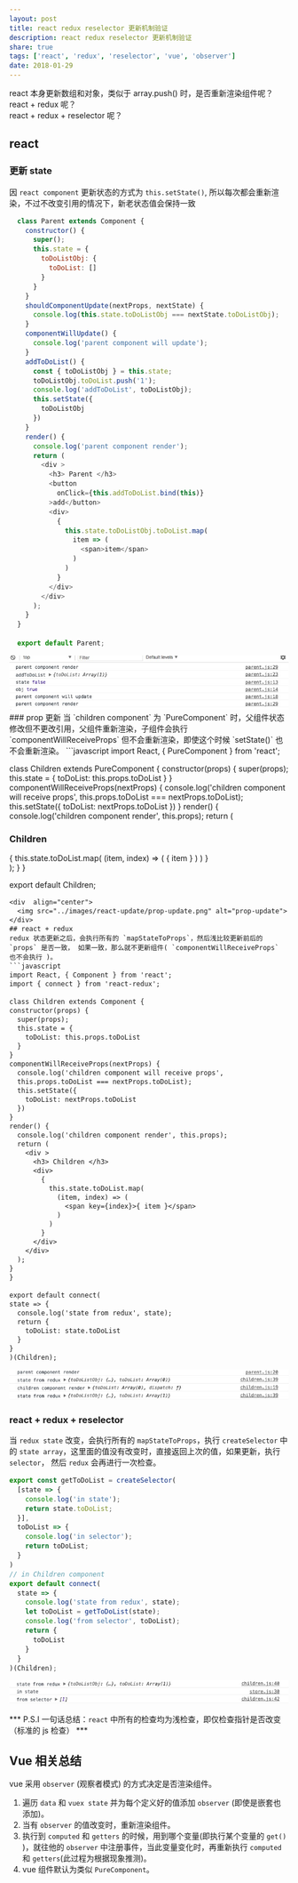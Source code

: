 ```yaml
---
layout: post
title: react redux reselector 更新机制验证
description: react redux reselector 更新机制验证
share: true
tags: ['react', 'redux', 'reselector', 'vue', 'observer']
date: 2018-01-29
---
```

react 本身更新数组和对象，类似于 array.push() 时，是否重新渲染组件呢？   
react + redux 呢？    
react + redux + reselector 呢？   
## react
### 更新 state
因 `react component` 更新状态的方式为 `this.setState()`, 所以每次都会重新渲染，不过不改变引用的情况下，新老状态值会保持一致
```javascript
  class Parent extends Component {
    constructor() {
      super();
      this.state = {
        toDoListObj: {
          toDoList: []
        }
      }
    }
    shouldComponentUpdate(nextProps, nextState) {
      console.log(this.state.toDoListObj === nextState.toDoListObj);
    }
    componentWillUpdate() {
      console.log('parent component will update');
    }
    addToDoList() {
      const { toDoListObj } = this.state;
      toDoListObj.toDoList.push('1');
      console.log('addToDoList', toDoListObj);
      this.setState({
        toDoListObj
      })
    }
    render() {
      console.log('parent component render');
      return (
        <div >
          <h3> Parent </h3>
          <button
            onClick={this.addToDoList.bind(this)}
          >add</button>
          <div>
            {
              this.state.toDoListObj.toDoList.map(
                item => (
                  <span>item</span>
                )
              )
            }
          </div>
        </div>
      );
    }
  }

  export default Parent;

```
<div  align="center">    
  <img src="../images/react-update/react-update-state.png" alt="react-update-state">
</div>
### prop 更新
当 `children component` 为 `PureComponent` 时，父组件状态修改但不更改引用，父组件重新渲染，子组件会执行 `componentWillReceiveProps` 但不会重新渲染，即使这个时候 `setState()` 也不会重新渲染。
```javascript
  import React, { PureComponent } from 'react';

  class Children extends PureComponent {
    constructor(props) {
      super(props);
      this.state = {
        toDoList: this.props.toDoList
      }
    }
    componentWillReceiveProps(nextProps) {
      console.log('children component will receive props',
      this.props.toDoList === nextProps.toDoList);
      this.setState({
        toDoList: nextProps.toDoList
      })
    }
    render() {
      console.log('children component render', this.props);
      return (
        <div >
          <h3> Children </h3>
          <div>
            {
              this.state.toDoList.map(
                (item, index) => (
                  <span key={index}>{ item }</span>
                )
              )
            }
          </div>
        </div>
      );
    }
  }

  export default Children;
```   
<div  align="center">    
  <img src="../images/react-update/prop-update.png" alt="prop-update">
</div>
## react + redux
redux 状态更新之后，会执行所有的 `mapStateToProps`，然后浅比较更新前后的 `props` 是否一致， 如果一致，那么就不更新组件( `componentWillReceiveProps` 也不会执行 )。
```javascript
import React, { Component } from 'react';
import { connect } from 'react-redux';

class Children extends Component {
constructor(props) {
  super(props);
  this.state = {
    toDoList: this.props.toDoList
  }
}
componentWillReceiveProps(nextProps) {
  console.log('children component will receive props',
  this.props.toDoList === nextProps.toDoList);
  this.setState({
    toDoList: nextProps.toDoList
  })
}
render() {
  console.log('children component render', this.props);
  return (
    <div >
      <h3> Children </h3>
      <div>
        {
          this.state.toDoList.map(
            (item, index) => (
              <span key={index}>{ item }</span>
            )
          )
        }
      </div>
    </div>
  );
}
}

export default connect(
state => {
  console.log('state from redux', state);
  return {
    toDoList: state.toDoList
  }
}
)(Children);

```   
<div  align="center">    
  <img src="../images/react-update/redux-update.png" alt="redux-update">
</div>

### react + redux + reselector
当 `redux state` 改变，会执行所有的 `mapStateToProps`，执行 `createSelector` 中的 `state array`，这里面的值没有改变时，直接返回上次的值，如果更新，执行 `selector`， 然后 `redux` 会再进行一次检查。
```javascript
export const getToDoList = createSelector(
  [state => {
    console.log('in state');
    return state.toDoList;
  }],
  toDoList => {
    console.log('in selector');
    return toDoList;
  }
)
// in Children component
export default connect(
  state => {
    console.log('state from redux', state);
    let toDoList = getToDoList(state);
    console.log('from selector', toDoList);
    return {
      toDoList
    }
  }
)(Children);
```
<div  align="center">    
  <img src="../images/react-update/selector-update.png" alt="selector-update">
</div>

*** P.S.I 一句话总结：`react` 中所有的检查均为浅检查，即仅检查指针是否改变（标准的 js 检查） ***
## Vue 相关总结
vue 采用 `observer` (观察者模式) 的方式决定是否渲染组件。
1. 遍历 `data` 和 `vuex state` 并为每个定义好的值添加 `observer` (即使是嵌套也添加)。
2. 当有 `observer` 的值改变时，重新渲染组件。
3. 执行到 `computed` 和 `getters` 的时候，用到哪个变量(即执行某个变量的 `get()` )，就往他的 `observer` 中注册事件，当此变量变化时，再重新执行 `computed` 和 `getters`(此过程为根据现象推测)。
4. vue 组件默认为类似 `PureComponent`。
